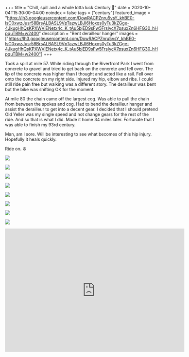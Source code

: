 +++
title =  "Chill, spill and a whole lotta luck Century 💯"
date = 2020-10-04T15:30:00-04:00
noindex = false
tags = ["century"]
featured_image = "https://lh3.googleusercontent.com/DowRACPZnru5vsY_khBE0-lsC0xwzJusr58BrsALBASL9VpTazwLBJI6Hoxqs0yTu3kZGge-4JkugHhQsKPXWViENetx4c_K_tAu5bjED9sFw5FrsIycX7psuxZn6HFG30_hHpquTBM=w2400"
description = "Bent derailleur hanger"
images = ["https://lh3.googleusercontent.com/DowRACPZnru5vsY_khBE0-lsC0xwzJusr58BrsALBASL9VpTazwLBJI6Hoxqs0yTu3kZGge-4JkugHhQsKPXWViENetx4c_K_tAu5bjED9sFw5FrsIycX7psuxZn6HFG30_hHpquTBM=w2400"]
+++

Took a spill at mile 57. While riding through the Riverfront Park I went from concrete to gravel and tried to get back on the concrete and fell over. The lip of the concrete was higher than I thought and acted like a rail. Fell over onto the concrete on my right side. Injured my hip, elbow and ribs. I could still ride pain free but walking was a different story. The derailleur was bent but the bike was shifting OK for the moment.

At mile 80 the chain came off the largest cog. Was able to pull the chain from between the spokes and cog. Had to bend the derailleur hanger and assist the derailleur to get into a decent gear. I decided that I should pretend Old Yeller was my single speed and not change gears for the rest of the ride. And so that is what I did. Made it home 34 miles later. Fortunate that I was able to finish my 93rd century.

Man, am I sore. Will be interesting to see what becomes of this hip injury. Hopefully it heals quickly.

Ride on. ☮

<a href='https://lh3.googleusercontent.com/G2JnP-JqOHR8p6NEXagWQNmXSzmLLMuLwW6juPiULlMlSMR0v7Uwpj_hGlJP8rWljG-9P0Yd_xp45S-2q2ahTBIEBN1G2sIb825ll3xoHUG1qglngdRHo0VC5X8gci3mLazH_16lFr0=w2400'><img src='https://lh3.googleusercontent.com/G2JnP-JqOHR8p6NEXagWQNmXSzmLLMuLwW6juPiULlMlSMR0v7Uwpj_hGlJP8rWljG-9P0Yd_xp45S-2q2ahTBIEBN1G2sIb825ll3xoHUG1qglngdRHo0VC5X8gci3mLazH_16lFr0=w2400'></a>

<a href='https://lh3.googleusercontent.com/QNjm8tJxlsNrjXGVUGeuuikLBgKVZM3siBmogfeuuG2qLCCKLU61RbyJTgHsRKM_nOmofy8OFCS6xUWH4I7TkavU3-xcr53IKOrRLRfgHedziwzg-vy8R7teClPNpQJRuiQkWUJZIIg=w2400'><img src='https://lh3.googleusercontent.com/QNjm8tJxlsNrjXGVUGeuuikLBgKVZM3siBmogfeuuG2qLCCKLU61RbyJTgHsRKM_nOmofy8OFCS6xUWH4I7TkavU3-xcr53IKOrRLRfgHedziwzg-vy8R7teClPNpQJRuiQkWUJZIIg=w2400'></a>

<a href='https://lh3.googleusercontent.com/ulctFE6yqYkmlsOVf5l-lgFEcXCjUhTBiwKlpD-7mfy7ad5KYRrEPe3ij4rJuiTUmMdaJiim2x04NeQ4u4s4QPXgc62myEkayL3t-bII4DFqfbv9UGfs3_Lu2nfS29lI_ZcYWUEDbi8=w2400'><img src='https://lh3.googleusercontent.com/ulctFE6yqYkmlsOVf5l-lgFEcXCjUhTBiwKlpD-7mfy7ad5KYRrEPe3ij4rJuiTUmMdaJiim2x04NeQ4u4s4QPXgc62myEkayL3t-bII4DFqfbv9UGfs3_Lu2nfS29lI_ZcYWUEDbi8=w2400'></a>

<a href='https://lh3.googleusercontent.com/3_d8m7Fl8evc0oOCI9KBYu1OrvUXLdH2oHrzLTWHtRiLxAe1FzbHKkRTwzwrj_8-uPjKK09VLZTizO6EqXVplMq4cA4UgGVGm6JqLp8ivQ57gUbEdudple7AR9OTzRpzbkbI3JdS3l0=w2400'><img src='https://lh3.googleusercontent.com/3_d8m7Fl8evc0oOCI9KBYu1OrvUXLdH2oHrzLTWHtRiLxAe1FzbHKkRTwzwrj_8-uPjKK09VLZTizO6EqXVplMq4cA4UgGVGm6JqLp8ivQ57gUbEdudple7AR9OTzRpzbkbI3JdS3l0=w2400'></a>

<a href='https://lh3.googleusercontent.com/g3RxvckChmOJoaLHfb2wCx07YOKQbqHWye8xTMoOVtgZLwWFhaZYdh9a-IjGtdjhc_19Se_SL6vkF4GMj0zpQRMkZITDX_TBdanQIRcObqQIDSANqcWZRt0m6SdgQXHNZ5gqDin1XW8=w2400'><img src='https://lh3.googleusercontent.com/g3RxvckChmOJoaLHfb2wCx07YOKQbqHWye8xTMoOVtgZLwWFhaZYdh9a-IjGtdjhc_19Se_SL6vkF4GMj0zpQRMkZITDX_TBdanQIRcObqQIDSANqcWZRt0m6SdgQXHNZ5gqDin1XW8=w2400'></a>

<a href='https://lh3.googleusercontent.com/jY0HZqlwz576U5KgCHxjd3PWVopW0S2-a_bTEoNc3Uh4LD8v7IiKQzEoyVSeZjNpML9pnVjibztfqgG553cX4G9_Y6REPUPhTZtu0lpfTxiIcMZAGpFyhCnrYgNHwNHLybsL93rclxI=w2400'><img src='https://lh3.googleusercontent.com/jY0HZqlwz576U5KgCHxjd3PWVopW0S2-a_bTEoNc3Uh4LD8v7IiKQzEoyVSeZjNpML9pnVjibztfqgG553cX4G9_Y6REPUPhTZtu0lpfTxiIcMZAGpFyhCnrYgNHwNHLybsL93rclxI=w2400'></a>

<a href='https://lh3.googleusercontent.com/ocaO_a7jdmCV5_QY5TnzAWK8KaNpOO0jqwyaM-HEcNySftrCrmk12syeG2gccjaTQQzITgf2bEaOq1zGV6y8USWx-MHzpKcg8Cy21RgbdPE5nM5nZ_1Gg4rc_wTKn-kzUMC5DP9Ko8A=w2400'><img src='https://lh3.googleusercontent.com/ocaO_a7jdmCV5_QY5TnzAWK8KaNpOO0jqwyaM-HEcNySftrCrmk12syeG2gccjaTQQzITgf2bEaOq1zGV6y8USWx-MHzpKcg8Cy21RgbdPE5nM5nZ_1Gg4rc_wTKn-kzUMC5DP9Ko8A=w2400'></a>

<a href='https://lh3.googleusercontent.com/DowRACPZnru5vsY_khBE0-lsC0xwzJusr58BrsALBASL9VpTazwLBJI6Hoxqs0yTu3kZGge-4JkugHhQsKPXWViENetx4c_K_tAu5bjED9sFw5FrsIycX7psuxZn6HFG30_hHpquTBM=w2400'><img src='https://lh3.googleusercontent.com/DowRACPZnru5vsY_khBE0-lsC0xwzJusr58BrsALBASL9VpTazwLBJI6Hoxqs0yTu3kZGge-4JkugHhQsKPXWViENetx4c_K_tAu5bjED9sFw5FrsIycX7psuxZn6HFG30_hHpquTBM=w2400'></a>

<iframe height='405' width='590' frameborder='0' allowtransparency='true' scrolling='no' src='https://www.strava.com/activities/4151858880/embed/b9338b231935d63f301cebcb5b0120522775a730'></iframe>

